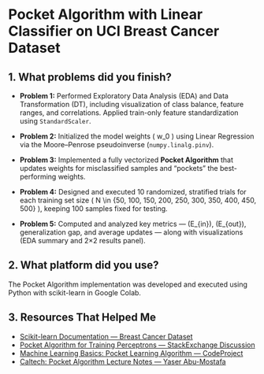 # Pocket Algorithm with Linear Classifier on UCI Breast Cancer Dataset

## 1. What problems did you finish?
- **Problem 1:**
Performed Exploratory Data Analysis (EDA) and Data Transformation (DT), including visualization of class balance, feature ranges, and correlations. Applied train-only feature standardization using `StandardScaler`.
  
- **Problem 2:**
Initialized the model weights \( w_0 \) using Linear Regression via the Moore–Penrose pseudoinverse (`numpy.linalg.pinv`).
  
- **Problem 3:**
Implemented a fully vectorized **Pocket Algorithm** that updates weights for misclassified samples and “pockets” the best-performing weights.
  
- **Problem 4:**
Designed and executed 10 randomized, stratified trials for each training set size \( N \in \{50, 100, 150, 200, 250, 300, 350, 400, 450, 500\} \), keeping 100 samples fixed for testing.
  
- **Problem 5:** Computed and analyzed key metrics — \(E_{in}\), \(E_{out}\), generalization gap, and average updates — along with visualizations (EDA summary and 2×2 results panel).


## 2. What platform did you use?
The Pocket Algorithm implementation was developed and executed using Python with scikit-learn in Google Colab.



## 3. Resources That Helped Me

- [Scikit-learn Documentation — Breast Cancer Dataset](https://scikit-learn.org/stable/datasets/toy_dataset.html#breast-cancer-dataset)  
- [Pocket Algorithm for Training Perceptrons — StackExchange Discussion](https://stats.stackexchange.com/questions/51200/pocket-algorithm-for-training-perceptrons)  
- [Machine Learning Basics: Pocket Learning Algorithm — CodeProject](https://www.codeproject.com/Articles/1229772/Machine-Learning-Basics-Pocket-Learning-Algorithm)  
- [Caltech: Pocket Algorithm Lecture Notes — Yaser Abu-Mostafa](https://work.caltech.edu/library/032.html)  


